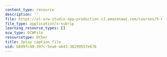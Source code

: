 ```yaml
---
content_type: resource
description: ''
file: https://ol-ocw-studio-app-production.s3.amazonaws.com/courses/5-61-physical-chemistry-fall-2017/b689fc40397c5ea0a64338299557e676_3126562.vtt
file_type: application/x-subrip
learning_resource_types: []
ocw_type: OCWFile
resourcetype: Other
title: 3play caption file
uid: b689fc40-397c-5ea0-a643-38299557e676
---
```

